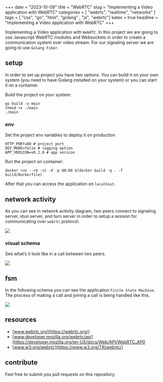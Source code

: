 +++
date = "2023-10-09"
title = "WebRTC"
slug = "Implementing a Video application with WebRTC"
categories = [ "webrtc", "realtime", "networks" ]
tags = [ "css", "go", "html", "golang" , "js", "webrtc"]
katex = true
headline = "Implementing a Video application with WebRTC"
+++

Implementing a Video application with ```WebRTC```. In this project we are going to
use Javascript WebRTC modules and Websockets in order to create a communication system over video stream.
For our signaling server we are going to use ```Golang Fiber```.

## setup

In order to set up project you have two options. You can build it on your
own system (you need to have Golang installed on your system) or you can
start it on a container.

Build the project on your system:

```shell
go build -o main
chmod +x ./main
./main
```

### env

Set the project env variables to deploy it on production

```shell
HTTP_PORT=80 # project port
DEV_MODE=false # logging option
APP_VERSION=v0.2.0 # app version
```

Run the project on container:

```shell
docker run --rm -it -d -p 80:80 $(docker build -q . -f build/Dockerfile)
```

After that you can access the application on ```localhost```.

## network activity

As you can see in network activity diagram, two peers connect to signaling server, stun server, and turn server
in order to setup a session for communicating over ```webrtc``` protocol.

![](https://developer.mozilla.org/en-US/docs/Web/API/WebRTC_API/Connectivity/webrtc-complete-diagram.png)

### visual schema

See what’s it look like in a call between two peers.

![](https://img.kancloud.cn/71/45/7145c9f8d8f4c39caf7fb5b4ce98d8b1_651x619.jpeg)

## fsm

In the following schema you can see the application ```Finite State Machine```.
The process of making a call and joining a call is being handled like this.

![](.github/diagram.svg)

## resources

- [www.webrtc.org](https://webrtc.org/)
- [www.developer.mozilla.org/webrtc/api](https://developer.mozilla.org/en-US/docs/Web/API/WebRTC_API)
- [www.w3.org/webrtc](https://www.w3.org/TR/webrtc/)

## contribute

Feel free to submit you pull requests on this repository.
